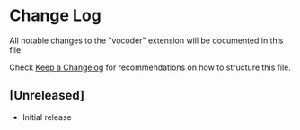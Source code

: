 # Change Log

All notable changes to the "vocoder" extension will be documented in this file.

Check [Keep a Changelog](http://keepachangelog.com/) for recommendations on how to structure this file.

## [Unreleased]

- Initial release